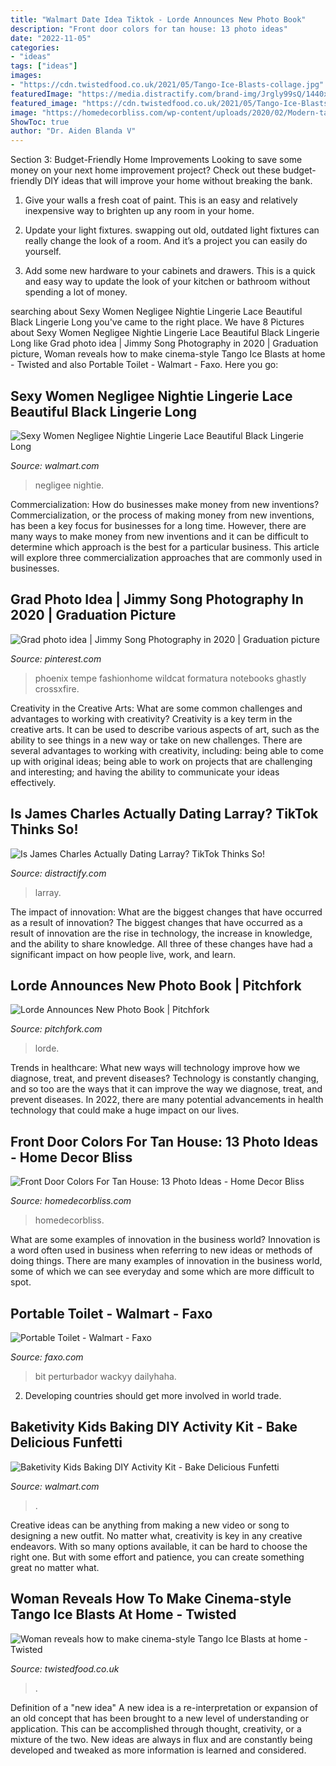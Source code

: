 ```yaml
---
title: "Walmart Date Idea Tiktok - Lorde Announces New Photo Book"
description: "Front door colors for tan house: 13 photo ideas"
date: "2022-11-05"
categories:
- "ideas"
tags: ["ideas"]
images:
- "https://cdn.twistedfood.co.uk/2021/05/Tango-Ice-Blasts-collage.jpg"
featuredImage: "https://media.distractify.com/brand-img/Jrgly99sQ/1440x754/larray-boyfriend-1606330664360.jpg"
featured_image: "https://cdn.twistedfood.co.uk/2021/05/Tango-Ice-Blasts-collage.jpg"
image: "https://homedecorbliss.com/wp-content/uploads/2020/02/Modern-tan-house-with-dark-blue-front-door-and-walkway.jpg"
ShowToc: true
author: "Dr. Aiden Blanda V"
---
```



Section 3: Budget-Friendly Home Improvements
Looking to save some money on your next home improvement project? Check out these budget-friendly DIY ideas that will improve your home without breaking the bank.
1. Give your walls a fresh coat of paint. This is an easy and relatively inexpensive way to brighten up any room in your home.

2. Update your light fixtures. swapping out old, outdated light fixtures can really change the look of a room. And it’s a project you can easily do yourself.

3. Add some new hardware to your cabinets and drawers. This is a quick and easy way to update the look of your kitchen or bathroom without spending a lot of money.

	

		
searching about Sexy Women Negligee Nightie Lingerie Lace Beautiful Black Lingerie Long you've came to the right place. We have 8 Pictures about Sexy Women Negligee Nightie Lingerie Lace Beautiful Black Lingerie Long like Grad photo idea | Jimmy Song Photography in 2020 | Graduation picture, Woman reveals how to make cinema-style Tango Ice Blasts at home - Twisted and also Portable Toilet - Walmart - Faxo. Here you go:
		
    
## Sexy Women Negligee Nightie Lingerie Lace Beautiful Black Lingerie Long

<img loading=lazy src="https://i5.walmartimages.com/asr/e8d0790f-8eb0-4ca8-9c70-13878e83b359_1.134f2e1262f49cdcb1191f079d166e9c.jpeg" onerror="this.onerror=null;this.src='https://tse1.mm.bing.net/th?id=OIP.9DfUtFvbR3157j2k1qNgCgHaHa&amp;pid=15.1';" alt="Sexy Women Negligee Nightie Lingerie Lace Beautiful Black Lingerie Long">

_Source: walmart.com_

>negligee nightie. 

	

Commercialization: How do businesses make money from new inventions?
Commercialization, or the process of making money from new inventions, has been a key focus for businesses for a long time. However, there are many ways to make money from new inventions and it can be difficult to determine which approach is the best for a particular business. This article will explore three commercialization approaches that are commonly used in businesses.

    
## Grad Photo Idea | Jimmy Song Photography In 2020 | Graduation Picture

<img loading=lazy src="https://i.pinimg.com/originals/59/87/e0/5987e0b46088135ff28a90c0a8696cf1.png" onerror="this.onerror=null;this.src='https://tse4.mm.bing.net/th?id=OIP.XfJ14qkcz5b8Trji9mqvQwHaLF&amp;pid=15.1';" alt="Grad photo idea | Jimmy Song Photography in 2020 | Graduation picture">

_Source: pinterest.com_

>phoenix tempe fashionhome wildcat formatura notebooks ghastly crossxfire. 

	

Creativity in the Creative Arts: What are some common challenges and advantages to working with creativity?
Creativity is a key term in the creative arts. It can be used to describe various aspects of art, such as the ability to see things in a new way or take on new challenges. There are several advantages to working with creativity, including: being able to come up with original ideas; being able to work on projects that are challenging and interesting; and having the ability to communicate your ideas effectively.

    
## Is James Charles Actually Dating Larray? TikTok Thinks So!

<img loading=lazy src="https://media.distractify.com/brand-img/Jrgly99sQ/1440x754/larray-boyfriend-1606330664360.jpg" onerror="this.onerror=null;this.src='https://tse4.mm.bing.net/th?id=OIP.SttEmWnkfLxgPWc0E2RATgHaEv&amp;pid=15.1';" alt="Is James Charles Actually Dating Larray? TikTok Thinks So!">

_Source: distractify.com_

>larray. 

	

The impact of innovation: What are the biggest changes that have occurred as a result of innovation?
The biggest changes that have occurred as a result of innovation are the rise in technology, the increase in knowledge, and the ability to share knowledge. All three of these changes have had a significant impact on how people live, work, and learn.

    
## Lorde Announces New Photo Book | Pitchfork

<img loading=lazy src="https://media.pitchfork.com/photos/5fbdae851ef00c5e1192c379/2:1/w_2560%2Cc_limit/Lorde.jpg" onerror="this.onerror=null;this.src='https://tse1.mm.bing.net/th?id=OIP.G3oQeGlBIinrx0DMvA3w0QHaDt&amp;pid=15.1';" alt="Lorde Announces New Photo Book | Pitchfork">

_Source: pitchfork.com_

>lorde. 

	

Trends in healthcare: What new ways will technology improve how we diagnose, treat, and prevent diseases?
Technology is constantly changing, and so too are the ways that it can improve the way we diagnose, treat, and prevent diseases. In 2022, there are many potential advancements in health technology that could make a huge impact on our lives.

    
## Front Door Colors For Tan House: 13 Photo Ideas - Home Decor Bliss

<img loading=lazy src="https://homedecorbliss.com/wp-content/uploads/2020/02/Modern-tan-house-with-dark-blue-front-door-and-walkway.jpg" onerror="this.onerror=null;this.src='https://tse2.mm.bing.net/th?id=OIP.9bzkGVYi3Tk4YiVrq8u8hgHaEV&amp;pid=15.1';" alt="Front Door Colors For Tan House: 13 Photo Ideas - Home Decor Bliss">

_Source: homedecorbliss.com_

>homedecorbliss. 

	

What are some examples of innovation in the business world?
Innovation is a word often used in business when referring to new ideas or methods of doing things. There are many examples of innovation in the business world, some of which we can see everyday and some which are more difficult to spot.

    
## Portable Toilet - Walmart - Faxo

<img loading=lazy src="https://d28mt5n9lkji5m.cloudfront.net/i/gNEIdNKW0S.jpg" onerror="this.onerror=null;this.src='https://tse2.mm.bing.net/th?id=OIP.5PCEW1CqwDoxTv0hupy5NAHaHa&amp;pid=15.1';" alt="Portable Toilet - Walmart - Faxo">

_Source: faxo.com_

>bit perturbador wackyy dailyhaha. 

	

2. Developing countries should get more involved in world trade.

    
## Baketivity Kids Baking DIY Activity Kit - Bake Delicious Funfetti

<img loading=lazy src="https://i5.walmartimages.com/asr/9ff08c0a-2d55-4b00-899f-bd1aef786d0d.cb4ce2df231e2de00aecca249b639a22.jpeg" onerror="this.onerror=null;this.src='https://tse1.mm.bing.net/th?id=OIP.ZDi3ymE5mQEbf8v-yTWOQgHaFD&amp;pid=15.1';" alt="Baketivity Kids Baking DIY Activity Kit - Bake Delicious Funfetti">

_Source: walmart.com_

>. 

	

Creative ideas can be anything from making a new video or song to designing a new outfit. No matter what, creativity is key in any creative endeavors. With so many options available, it can be hard to choose the right one. But with some effort and patience, you can create something great no matter what.

    
## Woman Reveals How To Make Cinema-style Tango Ice Blasts At Home - Twisted

<img loading=lazy src="https://cdn.twistedfood.co.uk/2021/05/Tango-Ice-Blasts-collage.jpg" onerror="this.onerror=null;this.src='https://tse3.mm.bing.net/th?id=OIP.GhyVRDjVdXoLG9Cr8sUs-QHaD3&amp;pid=15.1';" alt="Woman reveals how to make cinema-style Tango Ice Blasts at home - Twisted">

_Source: twistedfood.co.uk_

>. 

	

Definition of a "new idea"
A new idea is a re-interpretation or expansion of an old concept that has been brought to a new level of understanding or application. This can be accomplished through thought, creativity, or a mixture of the two. New ideas are always in flux and are constantly being developed and tweaked as more information is learned and considered.

